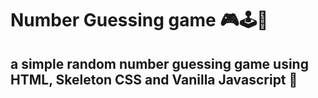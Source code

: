 # Number Guessing game 🎮🕹🎲
## a simple random number guessing game using HTML, Skeleton CSS and Vanilla Javascript 🤩
